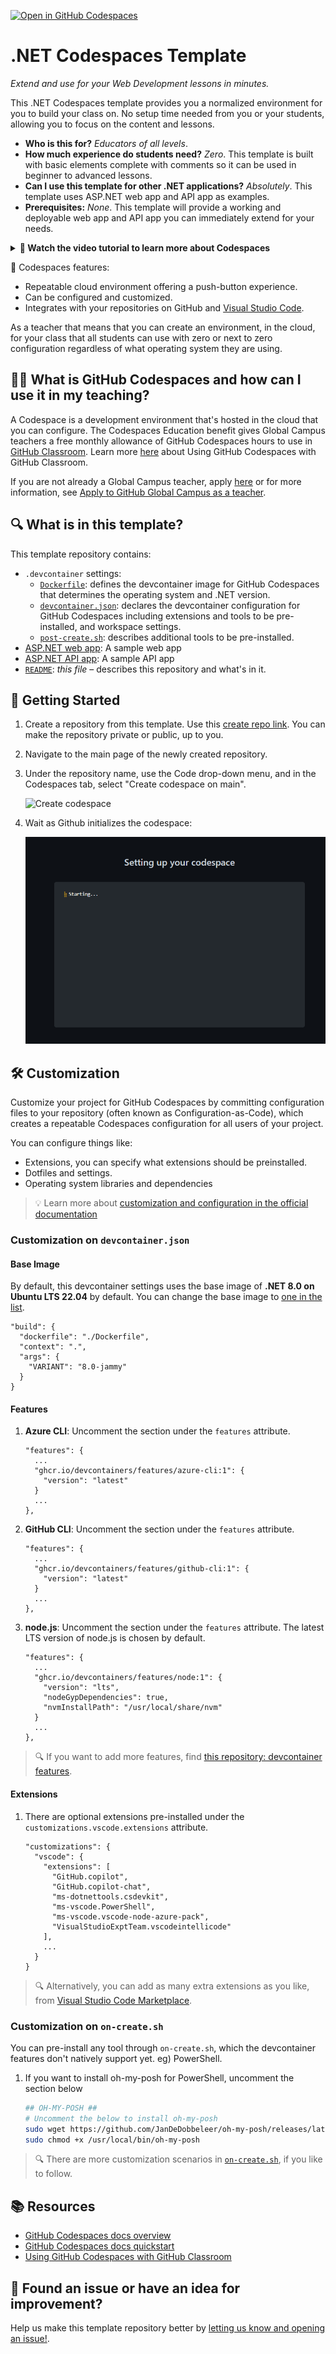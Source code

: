 [![Open in GitHub Codespaces](https://github.com/codespaces/badge.svg)](https://github.com/codespaces/new?hide_repo_select=true&ref=main&repo=TO_BE_UPDATED)

# .NET Codespaces Template

_Extend and use for your Web Development lessons in minutes._

This .NET Codespaces template provides you a normalized environment for you to build your class on. No setup time needed from you or your students, allowing you to focus on the content and lessons.

- **Who is this for?** _Educators of all levels_.
- **How much experience do students need?** _Zero_. This template is built with basic elements complete with comments so it can be used in beginner to advanced lessons.
- **Can I use this template for other .NET applications?** _Absolutely_. This template uses ASP.NET web app and API app as examples.
- **Prerequisites:** _None_. This template will provide a working and deployable web app and API app you can immediately extend for your needs.

<details>
   <summary><b>🎥 Watch the video tutorial to learn more about Codespaces</b></summary>

   [![Codespaces Tutorial](https://img.youtube.com/vi/ozuDPmcC1io/0.jpg)](https://aka.ms/CodespacesVideoTutorial "Codespaces Tutorial")
</details>

🚀 Codespaces features:

- Repeatable cloud environment offering a push-button experience.
- Can be configured and customized.
- Integrates with your repositories on GitHub and [Visual Studio Code](https://visualstudio.microsoft.com/?WT.mc_id=dotnet-82023-juyooo).

As a teacher that means that you can create an environment, in the cloud, for your class that all students can use with zero or next to zero configuration regardless of what operating system they are using.

## 🧑‍🏫 What is GitHub Codespaces and how can I use it in my teaching?

A Codespace is a development environment that's hosted in the cloud that you can configure. The Codespaces Education benefit gives Global Campus teachers a free monthly allowance of GitHub Codespaces hours to use in [GitHub Classroom](https://classroom.github.com). Learn more [here](https://docs.github.com/education/manage-coursework-with-github-classroom/integrate-github-classroom-with-an-ide/using-github-codespaces-with-github-classroom) about Using GitHub Codespaces with GitHub Classroom.

If you are not already a Global Campus teacher, apply [here](https://education.github.com/discount_requests/pack_application) or for more information, see [Apply to GitHub Global Campus as a teacher](https://docs.github.com/education/explore-the-benefits-of-teaching-and-learning-with-github-education/github-global-campus-for-teachers/apply-to-github-global-campus-as-a-teacher).

## 🔍 What is in this template?

This template repository contains:

- `.devcontainer` settings:
  - [`Dockerfile`](.devcontainer/Dockerfile): defines the devcontainer image for GitHub Codespaces that determines the operating system and .NET version.
  - [`devcontainer.json`](.devcontainer/devcontainer.json): declares the devcontainer configuration for GitHub Codespaces including extensions and tools to be pre-installed, and workspace settings.
  - [`post-create.sh`](.devcontainer/post-create.sh): describes additional tools to be pre-installed.
- [ASP.NET web app](src/MyWebApp): A sample web app
- [ASP.NET API app](src/MyApiApp): A sample API app
- [`README`](README.md): _this file_ &ndash; describes this repository and what's in it.

## 🚀 Getting Started

1. Create a repository from this template. Use this [create repo link](../../generate). You can make the repository private or public, up to you.
1. Navigate to the main page of the newly created repository.
1. Under the repository name, use the Code drop-down menu, and in the Codespaces tab, select "Create codespace on main".

   ![Create codespace](https://docs.github.com/assets/cb-138303/images/help/codespaces/new-codespace-button.png)

1. Wait as Github initializes the codespace:

   ![Creating codespace](./images/codespaces-initializing.png)

## 🛠️ Customization

Customize your project for GitHub Codespaces by committing configuration files to your repository (often known as Configuration-as-Code), which creates a repeatable Codespaces configuration for all users of your project.

You can configure things like:

- Extensions, you can specify what extensions should be preinstalled.
- Dotfiles and settings.
- Operating system libraries and dependencies

> 💡 Learn more about [customization and configuration in the official documentation](https://docs.github.com/codespaces/customizing-your-codespace/personalizing-github-codespaces-for-your-account)

### Customization on `devcontainer.json`

#### Base Image

By default, this devcontainer settings uses the base image of **.NET 8.0 on Ubuntu LTS 22.04** by default. You can change the base image to [one in the list](https://hub.docker.com/_/microsoft-dotnet-sdk/).

```jsonc
"build": {
  "dockerfile": "./Dockerfile",
  "context": ".",
  "args": {
    "VARIANT": "8.0-jammy"
  }
}
```

#### Features

1. **Azure CLI**: Uncomment the section under the `features` attribute.

    ```jsonc
    "features": {
      ...
      "ghcr.io/devcontainers/features/azure-cli:1": {
        "version": "latest"
      }
      ...
    },
    ```

1. **GitHub CLI**: Uncomment the section under the `features` attribute.

    ```jsonc
    "features": {
      ...
      "ghcr.io/devcontainers/features/github-cli:1": {
        "version": "latest"
      }
      ...
    },
    ```

1. **node.js**: Uncomment the section under the `features` attribute. The latest LTS version of node.js is chosen by default.

    ```jsonc
    "features": {
      ...
      "ghcr.io/devcontainers/features/node:1": {
        "version": "lts",
        "nodeGypDependencies": true,
        "nvmInstallPath": "/usr/local/share/nvm"
      }
      ...
    },
    ```

> 🔍 If you want to add more features, find [this repository: devcontainer features](https://github.com/devcontainers/features).

#### Extensions

1. There are optional extensions pre-installed under the `customizations.vscode.extensions` attribute.

    ```jsonc
    "customizations": {
      "vscode": {
        "extensions": [
          "GitHub.copilot",
          "GitHub.copilot-chat",
          "ms-dotnettools.csdevkit",
          "ms-vscode.PowerShell",
          "ms-vscode.vscode-node-azure-pack",
          "VisualStudioExptTeam.vscodeintellicode"
        ],
        ...
      }
    }
    ```

> 🔍 Alternatively, you can add as many extra extensions as you like, from [Visual Studio Code Marketplace](https://marketplace.visualstudio.com/VSCode).

### Customization on `on-create.sh` ##

You can pre-install any tool through `on-create.sh`, which the devcontainer features don't natively support yet. eg) PowerShell.

1. If you want to install oh-my-posh for PowerShell, uncomment the section below

    ```bash
    ## OH-MY-POSH ##
    # Uncomment the below to install oh-my-posh
    sudo wget https://github.com/JanDeDobbeleer/oh-my-posh/releases/latest/download/posh-linux-amd64 -O /usr/local/bin/oh-my-posh
    sudo chmod +x /usr/local/bin/oh-my-posh
    ```

> 🔍 There are more customization scenarios in [`on-create.sh`](./.devcontainer/on-create.sh), if you like to follow.

## 📚 Resources

- [GitHub Codespaces docs overview](https://docs.github.com/codespaces/overview)
- [GitHub Codespaces docs quickstart](https://docs.github.com/codespaces/getting-started/quickstart)
- [Using GitHub Codespaces with GitHub Classroom](https://docs.github.com/education/manage-coursework-with-github-classroom/integrate-github-classroom-with-an-ide/using-github-codespaces-with-github-classroom)

## 🔎 Found an issue or have an idea for improvement?

Help us make this template repository better by [letting us know and opening an issue!](/../../issues/new).
